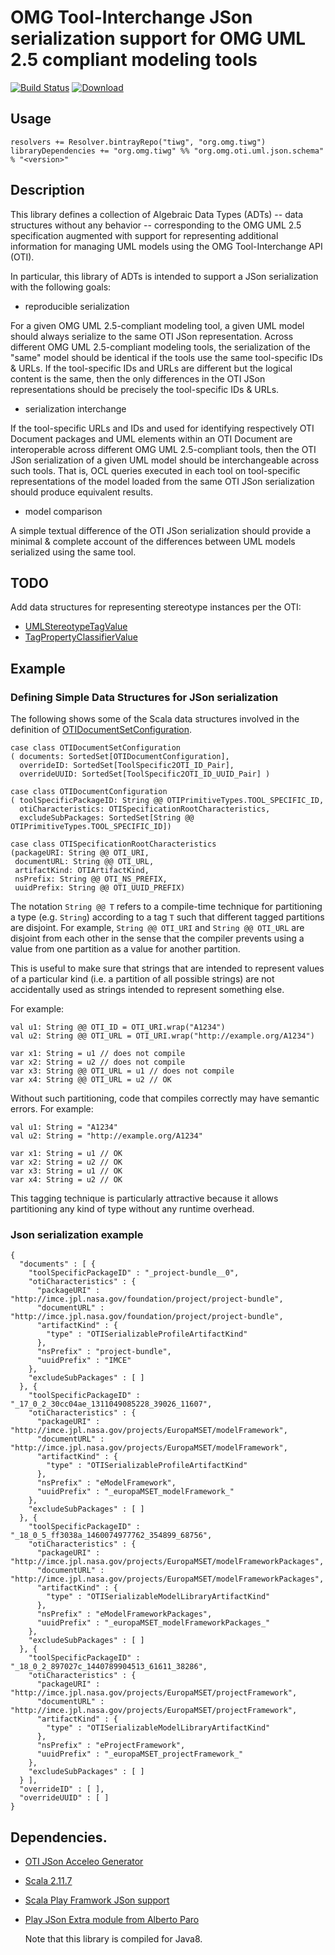 # OMG Tool-Interchange JSon serialization support for OMG UML 2.5 compliant modeling tools

[![Build Status](https://travis-ci.org/TIWG/org.omg.oti.uml.json.schema.svg?branch=master)](https://travis-ci.org/TIWG/org.omg.oti.uml.json.schema)
[ ![Download](https://api.bintray.com/packages/tiwg/org.omg.tiwg/org.omg.oti.uml.json.schema/images/download.svg) ](https://bintray.com/tiwg/org.omg.tiwg/org.omg.oti.uml.json.schema/_latestVersion)
 
## Usage

```
resolvers += Resolver.bintrayRepo("tiwg", "org.omg.tiwg")
libraryDependencies += "org.omg.tiwg" %% "org.omg.oti.uml.json.schema" % "<version>"
```

## Description

This library defines a collection of Algebraic Data Types (ADTs) -- data structures without any behavior -- corresponding
to the OMG UML 2.5 specification augmented with support for representing additional information for managing
UML models using the OMG Tool-Interchange API (OTI).

In particular, this library of ADTs is intended to support a JSon serialization with the following goals:

- reproducible serialization

For a given OMG UML 2.5-compliant modeling tool, a given UML model should always serialize 
to the same OTI JSon representation. Across different OMG UML 2.5-compliant modeling tools,
the serialization of the "same" model should be identical if the tools use the same tool-specific IDs & URLs.
If the tool-specific IDs and URLs are different but the logical content is the same, then the only
differences in the OTI JSon representations should be precisely the tool-specific IDs & URLs.

- serialization interchange

If the tool-specific URLs and IDs and used for identifying respectively OTI Document packages 
and UML elements within an OTI Document are interoperable across different OMG UML 2.5-compliant tools,
then the OTI JSon serialization of a given UML model should be interchangeable across such tools.
That is, OCL queries executed in each tool on tool-specific representations of the model
loaded from the same OTI JSon serialization should produce equivalent results.

- model comparison

A simple textual difference of the OTI JSon serialization should provide a minimal & complete account of 
the differences between UML models serialized using the same tool.

## TODO

Add data structures for representing stereotype instances per the OTI:

- [UMLStereotypeTagValue](https://www.omgwiki.org/repos/TIWG/Eclipse%20Scala%20Projects/org.omg.oti/src/org/omg/oti/uml/read/UMLStereotypeTagValue.scala)
- [TagPropertyClassifierValue](https://www.omgwiki.org/repos/TIWG/Eclipse%20Scala%20Projects/org.omg.oti/src/org/omg/oti/uml/read/TagPropertyClassifierValue.scala)

## Example

### Defining Simple Data Structures for JSon serialization

The following shows some of the Scala data structures involved in the definition of
[OTIDocumentSetConfiguration](src/org/omg/oti/json/common/OTIDocumentSetConfiguration.scala).

```
case class OTIDocumentSetConfiguration
( documents: SortedSet[OTIDocumentConfiguration],
  overrideID: SortedSet[ToolSpecific2OTI_ID_Pair],
  overrideUUID: SortedSet[ToolSpecific2OTI_ID_UUID_Pair] )

case class OTIDocumentConfiguration
( toolSpecificPackageID: String @@ OTIPrimitiveTypes.TOOL_SPECIFIC_ID,
  otiCharacteristics: OTISpecificationRootCharacteristics,
  excludeSubPackages: SortedSet[String @@ OTIPrimitiveTypes.TOOL_SPECIFIC_ID])

case class OTISpecificationRootCharacteristics
(packageURI: String @@ OTI_URI,
 documentURL: String @@ OTI_URL,
 artifactKind: OTIArtifactKind,
 nsPrefix: String @@ OTI_NS_PREFIX,
 uuidPrefix: String @@ OTI_UUID_PREFIX)
```

The notation `String @@ T` refers to a compile-time technique for partitioning a type (e.g. `String`)
according to a tag `T` such that different tagged partitions are disjoint. For example,
 `String @@ OTI_URI` and `String @@ OTI_URL` are disjoint from each other in the sense that the
compiler prevents using a value from one partition as a value for another partition.

This is useful to make sure that strings that are intended to represent values of a particular kind
(i.e. a partition of all possible strings) are not accidentally used as strings intended to represent something else.

For example:

```
val u1: String @@ OTI_ID = OTI_URI.wrap("A1234")
val u2: String @@ OTI_URL = OTI_URI.wrap("http://example.org/A1234")

var x1: String = u1 // does not compile
var x2: String = u2 // does not compile
var x3: String @@ OTI_URL = u1 // does not compile
var x4: String @@ OTI_URL = u2 // OK
```

Without such partitioning, code that compiles correctly may have semantic errors.
For example:


```
val u1: String = "A1234"
val u2: String = "http://example.org/A1234"

var x1: String = u1 // OK
var x2: String = u2 // OK
var x3: String = u1 // OK
var x4: String = u2 // OK
```

This tagging technique is particularly attractive because it allows partitioning any kind of type without any runtime overhead.

### Json serialization example

```
{
  "documents" : [ {
    "toolSpecificPackageID" : "_project-bundle__0",
    "otiCharacteristics" : {
      "packageURI" : "http://imce.jpl.nasa.gov/foundation/project/project-bundle",
      "documentURL" : "http://imce.jpl.nasa.gov/foundation/project/project-bundle",
      "artifactKind" : {
        "type" : "OTISerializableProfileArtifactKind"
      },
      "nsPrefix" : "project-bundle",
      "uuidPrefix" : "IMCE"
    },
    "excludeSubPackages" : [ ]
  }, {
    "toolSpecificPackageID" : "_17_0_2_30cc04ae_1311049085228_39026_11607",
    "otiCharacteristics" : {
      "packageURI" : "http://imce.jpl.nasa.gov/projects/EuropaMSET/modelFramework",
      "documentURL" : "http://imce.jpl.nasa.gov/projects/EuropaMSET/modelFramework",
      "artifactKind" : {
        "type" : "OTISerializableProfileArtifactKind"
      },
      "nsPrefix" : "eModelFramework",
      "uuidPrefix" : "_europaMSET_modelFramework_"
    },
    "excludeSubPackages" : [ ]
  }, {
    "toolSpecificPackageID" : "_18_0_5_ff3038a_1460074977762_354899_68756",
    "otiCharacteristics" : {
      "packageURI" : "http://imce.jpl.nasa.gov/projects/EuropaMSET/modelFrameworkPackages",
      "documentURL" : "http://imce.jpl.nasa.gov/projects/EuropaMSET/modelFrameworkPackages",
      "artifactKind" : {
        "type" : "OTISerializableModelLibraryArtifactKind"
      },
      "nsPrefix" : "eModelFrameworkPackages",
      "uuidPrefix" : "_europaMSET_modelFrameworkPackages_"
    },
    "excludeSubPackages" : [ ]
  }, {
    "toolSpecificPackageID" : "_18_0_2_897027c_1440789904513_61611_38286",
    "otiCharacteristics" : {
      "packageURI" : "http://imce.jpl.nasa.gov/projects/EuropaMSET/projectFramework",
      "documentURL" : "http://imce.jpl.nasa.gov/projects/EuropaMSET/projectFramework",
      "artifactKind" : {
        "type" : "OTISerializableModelLibraryArtifactKind"
      },
      "nsPrefix" : "eProjectFramework",
      "uuidPrefix" : "_europaMSET_projectFramework_"
    },
    "excludeSubPackages" : [ ]
  } ],
  "overrideID" : [ ],
  "overrideUUID" : [ ]
}
```

## Dependencies.

- [OTI JSon Acceleo Generator](https://github.jpl.nasa.gov/imce/org.omg.oti.json.acceleo)

- [Scala 2.11.7](http://scala-lang.org)

- [Scala Play Framwork JSon support](https://www.playframework.com/documentation/2.4.x/ScalaJson)

- [Play JSon Extra module from Alberto Paro](https://github.com/aparo/play-json-extra)

  Note that this library is compiled for Java8.
  

